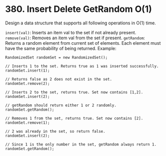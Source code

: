 # 380. Insert Delete GetRandom O(1)
Design a data structure that supports all following operations in O(1) time.

`insert(val)`: Inserts an item val to the set if not already present.
`remove(val)`: Removes an item val from the set if present.
`getRandom`: Returns a random element from current set of elements. Each element must have the same probability of being returned.
Example:

```// Init an empty set.
RandomizedSet randomSet = new RandomizedSet();

// Inserts 1 to the set. Returns true as 1 was inserted successfully.
randomSet.insert(1);

// Returns false as 2 does not exist in the set.
randomSet.remove(2);

// Inserts 2 to the set, returns true. Set now contains [1,2].
randomSet.insert(2);

// getRandom should return either 1 or 2 randomly.
randomSet.getRandom();

// Removes 1 from the set, returns true. Set now contains [2].
randomSet.remove(1);

// 2 was already in the set, so return false.
randomSet.insert(2);

// Since 1 is the only number in the set, getRandom always return 1.
randomSet.getRandom();
```